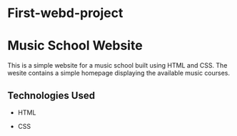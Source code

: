 # First-webd-project


# Music School Website

This is a simple website for a music school built using HTML and CSS.
The wesite contains a simple homepage displaying the available music courses.


## Technologies Used

- HTML

- CSS

